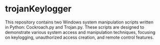 # trojanKeylogger
This repository contains two Windows system manipulation scripts written in Python: Cockroach.py and Trojan.py. These scripts are designed to demonstrate various system access and manipulation techniques, focusing on keylogging, unauthorized access creation, and remote control features.
